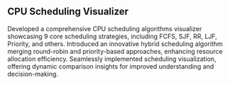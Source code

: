 <h2> CPU Scheduling Visualizer</h2>

Developed a comprehensive CPU scheduling algorithms visualizer showcasing 9 core scheduling strategies, including FCFS, SJF, RR, LJF, Priority, and others.
Introduced an innovative hybrid scheduling algorithm merging round-robin and priority-based approaches, enhancing resource allocation efficiency.
Seamlessly implemented scheduling visualization, offering dynamic comparison insights for improved understanding and decision-making.




